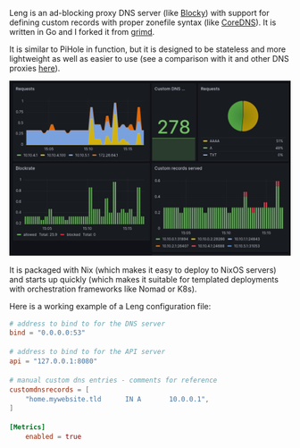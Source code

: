 Leng is an ad-blocking proxy DNS server (like [Blocky](https://github.com/0xERR0R/blocky)) with support for defining
custom records with
proper zonefile syntax (like [CoreDNS](https://coredns.io/)). It is written in Go and I forked it
from [grimd](https://github.com/looterz/grimd).

It is similar to PiHole in function, but it is designed to be stateless and more lightweight as well as easier to use
(see a comparison with it and other DNS proxies [here](https://cottand.github.io/leng/AlternativesComparison.html)).

<img
src="/assets/project/leng.png"
class="centered border-radius"
caption="Grafana monitoring for a Leng cluster running in my homelab"
/>

It is packaged with Nix (which makes it easy to deploy to NixOS servers) and starts up quickly (which makes
it suitable for templated deployments with orchestration frameworks like Nomad or K8s).

Here is a working example of a Leng configuration file:

```toml
# address to bind to for the DNS server
bind = "0.0.0.0:53"

# address to bind to for the API server
api = "127.0.0.1:8080"

# manual custom dns entries - comments for reference
customdnsrecords = [
    "home.mywebsite.tld      IN A       10.0.0.1",
]

[Metrics]
    enabled = true
```
